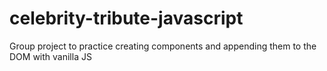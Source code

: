 # celebrity-tribute-javascript
Group project to practice creating components and appending them to the DOM with vanilla JS
